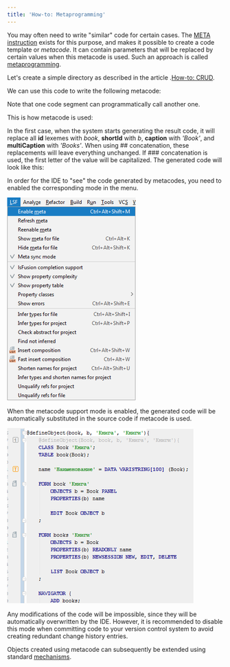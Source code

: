 ```yaml
---
title: 'How-to: Metaprogramming'
---
```


You may often need to write "similar" code for certain cases. The [META instruction](META_instruction.md) exists for this purpose, and makes it possible to create a code template or *metacode*. It can contain parameters that will be replaced by certain values when this metacode is used. Such an approach is called [metaprogramming](Metaprogramming.md).

Let's create a simple directory as described in the article .[How-to: CRUD](How-to_CRUD.md).



We can use this code to write the following metacode:


Note that one code segment can programmatically call another one.

This is how metacode is used:


In the first case, when the system starts generating the result code, it will replace all **id** lexemes with *book*, **shortId** with *b*, **caption** with *'Book'*, and **multiCaption** with *'Books'*. When using \#\# concatenation, these replacements will leave everything unchanged. If \#\#\# concatenation is used, the first letter of the value will be capitalized. The generated code will look like this:


In order for the IDE to "see" the code generated by metacodes, you need to enabled the corresponding mode in the menu.

![](attachments/46367754/46367760.png)

When the metacode support mode is enabled, the generated code will be automatically substituted in the source code if metacode is used.

![](attachments/46367754/46367761.png)

Any modifications of the code will be impossible, since they will be automatically overwritten by the IDE. However, it is recommended to disable this mode when committing code to your version control system to avoid creating redundant change history entries.

Objects created using metacode can subsequently be extended using standard [mechanisms](How-to_Extensions.md).

